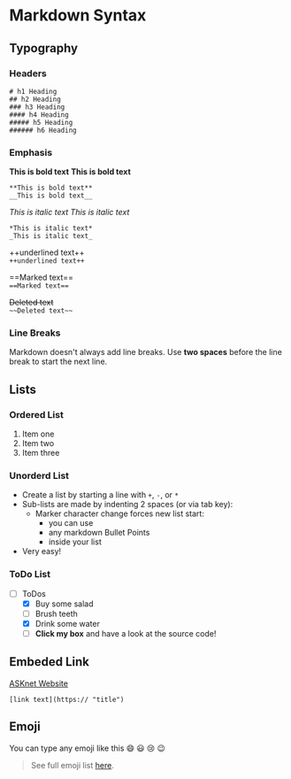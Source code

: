 # Markdown Syntax

## Typography
### Headers

```
# h1 Heading
## h2 Heading
### h3 Heading
#### h4 Heading
##### h5 Heading
###### h6 Heading
```

### Emphasis 

**This is bold text**
__This is bold text__
```
**This is bold text**
__This is bold text__
```

*This is italic text*
_This is italic text_
```
*This is italic text*
_This is italic text_
```

++underlined text++  
`++underlined text++`

==Marked text==  
`==Marked text==`

~~Deleted text~~  
`~~Deleted text~~`

### Line Breaks
Markdown doesn't always add line breaks. Use __two spaces__ before the line break to start the next line. 

## Lists
### Ordered List
1. Item one
2. Item two
3. Item three

### Unorderd List
+ Create a list by starting a line with `+`, `-`, or `*`
+ Sub-lists are made by indenting 2 spaces (or via tab key):
  - Marker character change forces new list start:
    * you can use
    + any markdown Bullet Points 
    - inside your list
+ Very easy!

### ToDo List
- [ ] ToDos
  - [x] Buy some salad
  - [ ] Brush teeth
  - [x] Drink some water
  - [ ] **Click my box** and have a look at the source code!
     
## Embeded Link

[ASKnet Website](https://asknet.community/)

`[link text](https:// "title")`

## Emoji
You can type any emoji like this :smile: :smiley: :cry: :wink:
> See full emoji list [here](https://www.webfx.com/tools/emoji-cheat-sheet/).
